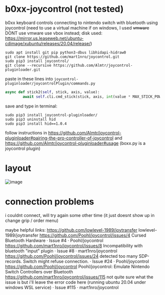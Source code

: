 # b0xx-joycontrol (not tested)
b0xx keyboard controls connecting to nintendo switch with bluetooth using joycontrol (need to use a virtual machine if on windows, I used ~~vmware~~ DONT use vmware use vbox instead; disk used: https://mirror.us.leaseweb.net/ubuntu-cdimage/xubuntu/releases/20.04/release/)
```
sudo apt install git pip python3-dbus libhidapi-hidraw0
git clone https://github.com/mart1nro/joycontrol.git
sudo pip3 install joycontrol/
git clone --recursive https://github.com/Almtr/joycontrol-pluginloader.git
```
paste in these lines into `joycontrol-pluginloader/joycontrolPlugin/commands.py`
```python
async def stick2(self, stick, axis, value):
        await self.cli.cmd_stick(stick, axis, int(value * MAX_STICK_POWER + MAX_STICK_POWER))
```
save and type in terminal:
```
sudo pip3 install joycontrol-pluginloader/
sudo pip3 uninstall hid
sudo pip3 install hid==1.0.4
```
follow instructions in https://github.com/Almtr/joycontrol-pluginloader#pairing-the-pro-controller-of-joycontrol and https://github.com/Almtr/joycontrol-pluginloader#usage
(boxx.py is a joycontrol plugin)
# layout

![image](https://cdn.discordapp.com/attachments/1108176577759559690/1118922382975963136/Untitled.png)

# connection problems
i couldnt connect, will try again some other time (it just doesnt show up in change grip / order menu)

maybe helpful links:
https://github.com/lowlevel-1989/joytransfer
lowlevel-1989/joytransfer
https://github.com/Poohl/joycontrol/issues/4
Cursed Bluetooth Hardware · Issue #4 · Poohl/joycontrol
https://github.com/mart1nro/joycontrol/issues/8
Incompatibility with bluetooth "input" plugin · Issue #8 · mart1nro/joycontrol
https://github.com/Poohl/joycontrol/issues/24
detected too many SDP-records. Switch might refuse connection. · Issue #24 · Poohl/joycontrol
https://github.com/Poohl/joycontrol
Poohl/joycontrol: Emulate Nintendo Switch Controllers over Bluetooth
https://github.com/mart1nro/joycontrol/issues/115
not quite sure what the issue is but i'll leave the error code here (running ubuntu 20.04 under windows WSL service) · Issue #115 · mart1nro/joycontrol
